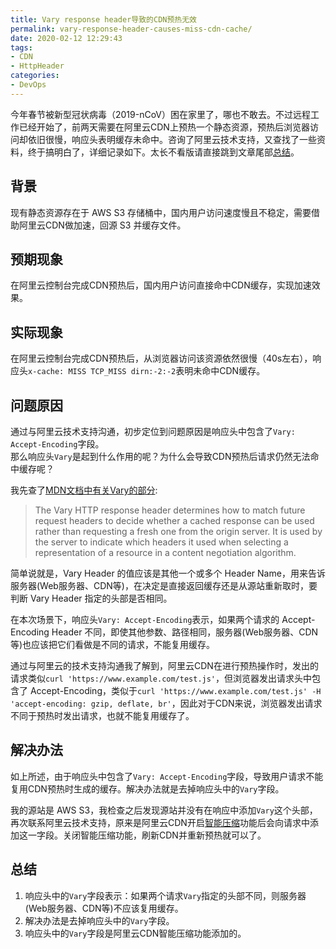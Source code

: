```yaml
---
title: Vary response header导致的CDN预热无效
permalink: vary-response-header-causes-miss-cdn-cache/
date: 2020-02-12 12:29:43
tags:
- CDN
- HttpHeader
categories:
- DevOps
---
```


今年春节被新型冠状病毒（2019-nCoV）困在家里了，哪也不敢去。不过远程工作已经开始了，前两天需要在阿里云CDN上预热一个静态资源，预热后浏览器访问却依旧很慢，响应头表明缓存未命中。咨询了阿里云技术支持，又查找了一些资料，终于搞明白了，详细记录如下。太长不看版请直接跳到文章尾部[总结](#总结)。
<!--more-->

## 背景

现有静态资源存在于 AWS S3 存储桶中，国内用户访问速度慢且不稳定，需要借助阿里云CDN做加速，回源 S3 并缓存文件。

## 预期现象

在阿里云控制台完成CDN预热后，国内用户访问直接命中CDN缓存，实现加速效果。

## 实际现象

在阿里云控制台完成CDN预热后，从浏览器访问该资源依然很慢（40s左右），响应头`x-cache: MISS TCP_MISS dirn:-2:-2`表明未命中CDN缓存。


## 问题原因

通过与阿里云技术支持沟通，初步定位到问题原因是响应头中包含了`Vary: Accept-Encoding`字段。  
那么响应头`Vary`是起到什么作用的呢？为什么会导致CDN预热后请求仍然无法命中缓存呢？  

我先查了[MDN文档中有关Vary的部分](https://developer.mozilla.org/en-US/docs/Web/HTTP/Headers/Vary):
> The Vary HTTP response header determines how to match future request headers to decide whether a cached response can be used rather than requesting a fresh one from the origin server. It is used by the server to indicate which headers it used when selecting a representation of a resource in a content negotiation algorithm.

简单说就是，Vary Header 的值应该是其他一个或多个 Header Name，用来告诉服务器(Web服务器、CDN等)，在决定是直接返回缓存还是从源站重新取时，要判断 Vary Header 指定的头部是否相同。  

在本次场景下，响应头`Vary: Accept-Encoding`表示，如果两个请求的 Accept-Encoding Header 不同，即使其他参数、路径相同，服务器(Web服务器、CDN等)也应该把它们看做是不同的请求，不能复用缓存。  

通过与阿里云的技术支持沟通我了解到，阿里云CDN在进行预热操作时，发出的请求类似`curl 'https://www.example.com/test.js'`，但浏览器发出请求头中包含了 Accept-Encoding，类似于`curl 'https://www.example.com/test.js' -H 'accept-encoding: gzip, deflate, br'`，因此对于CDN来说，浏览器发出请求不同于预热时发出请求，也就不能复用缓存了。

## 解决办法

如上所述，由于响应头中包含了`Vary: Accept-Encoding`字段，导致用户请求不能复用CDN预热时生成的缓存。解决办法就是去掉响应头中的`Vary`字段。

我的源站是 AWS S3，我检查之后发现源站并没有在响应中添加`Vary`这个头部，再次联系阿里云技术支持，原来是阿里云CDN开启[智能压缩](https://help.aliyun.com/document_detail/27127.html)功能后会向请求中添加这一字段。关闭智能压缩功能，刷新CDN并重新预热就可以了。

## 总结

1. 响应头中的`Vary`字段表示：如果两个请求`Vary`指定的头部不同，则服务器(Web服务器、CDN等)不应该复用缓存。
2. 解决办法是去掉响应头中的`Vary`字段。
3. 响应头中的`Vary`字段是阿里云CDN智能压缩功能添加的。

